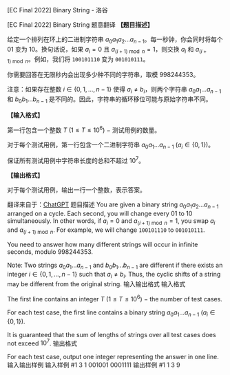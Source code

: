 



[EC Final 2022] Binary String - 洛谷














[EC Final 2022] Binary String
题意翻译
**【题目描述】**

给定一个排列在环上的二进制字符串 $a_0a_1a_2\dots a_{n-1}$。每一秒钟，你会同时将每个 $01$ 变为 $10$。换句话说，如果 $a_i = 0$ 且 $a_{(i+1) \bmod n} = 1$，则交换 $a_i$ 和 $a_{(i+1)\bmod n}$。例如，我们将 $\texttt{100101110}$ 变为 $\texttt{001010111}$。

你需要回答在无限秒内会出现多少种不同的字符串，取模 $998244353$。

注意：如果存在整数 $i\in \{0,1,\ldots, n-1\}$ 使得 $a_i\neq b_i$，则两个字符串 $a_0a_1\dots a_{n-1}$ 和 $b_0b_1\dots b_{n-1}$ 是不同的。因此，字符串的循环移位可能与原始字符串不同。

**【输入格式】**

第一行包含一个整数 $T$ $(1\leq T\leq 10^6)$ $-$ 测试用例的数量。

对于每个测试用例，第一行包含一个二进制字符串 $a_0 a_1 \dots a_{n-1}$ $(a_i \in \{0, 1\})$。

保证所有测试用例中字符串长度的总和不超过 $10^7$。

**【输出格式】**

对于每个测试用例，输出一行一个整数，表示答案。

翻译来自于：[ChatGPT](https://chatgpt.com/)
题目描述
You are given a binary string $a_0a_1a_2\dots a_{n-1}$ arranged on a cycle. Each second, you will change every $01$ to $10$ simultaneously. In other words, if $a_i = 0$ and $a_{(i+1) \bmod n} = 1$, you swap $a_i$ and $a_{(i+1)\bmod n}$. For example, we will change $\texttt{100101110}$ to $\texttt{001010111}$.

You need to answer how many different strings will occur in infinite seconds, modulo $998244353$.

Note: Two strings $a_0a_1\dots a_{n-1}$ and $b_0b_1\dots b_{n-1}$ are different if there exists an integer $i\in \{0,1,\ldots, n-1\}$ such that $a_i\neq b_i$. Thus, the cyclic shifts of a string may be different from the original string.
输入输出格式
输入格式

The first line contains an integer $T$ $(1\leq T\leq 10^6)$ $-$ the number of test cases.

For each test case, the first line contains a binary string $a_0 a_1 \dots a_{n-1}$ $(a_i \in \{0, 1\})$.

It is guaranteed that the sum of lengths of strings over all test cases does not exceed $10^7$.
输出格式

For each test case, output one integer representing the answer in one line.
输入输出样例
输入样例 #1
3
1
001001
0001111
输出样例 #1
1
3
9






